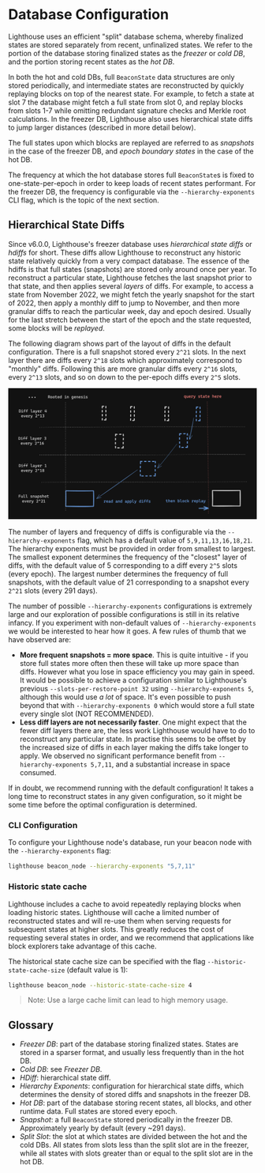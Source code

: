 # Database Configuration

Lighthouse uses an efficient "split" database schema, whereby finalized states are stored separately
from recent, unfinalized states. We refer to the portion of the database storing finalized states as
the _freezer_ or _cold DB_, and the portion storing recent states as the _hot DB_.

In both the hot and cold DBs, full `BeaconState` data structures are only stored periodically, and
intermediate states are reconstructed by quickly replaying blocks on top of the nearest state. For
example, to fetch a state at slot 7 the database might fetch a full state from slot 0, and replay
blocks from slots 1-7 while omitting redundant signature checks and Merkle root calculations. In
the freezer DB, Lighthouse also uses hierarchical state diffs to jump larger distances (described in
more detail below).

The full states upon which blocks are replayed are referred to as _snapshots_ in the case of the
freezer DB, and _epoch boundary states_ in the case of the hot DB.

The frequency at which the hot database stores full `BeaconState`s is fixed to one-state-per-epoch
in order to keep loads of recent states performant. For the freezer DB, the frequency is
configurable via the `--hierarchy-exponents` CLI flag, which is the topic of the next section.

## Hierarchical State Diffs

Since v6.0.0, Lighthouse's freezer database uses _hierarchical state diffs_ or _hdiffs_ for short.
These diffs allow Lighthouse to reconstruct any historic state relatively quickly from a very
compact database. The essence of the hdiffs is that full states (snapshots) are stored only around
once per year. To reconstruct a particular state, Lighthouse fetches the last snapshot prior to that
state, and then applies several _layers_ of diffs. For example, to access a state from November
2022, we might fetch the yearly snapshot for the start of 2022, then apply a monthly diff to jump to
November, and then more granular diffs to reach the particular week, day and epoch desired.
Usually for the last stretch between the start of the epoch and the state requested, some blocks
will be _replayed_.

The following diagram shows part of the layout of diffs in the default configuration. There is a
full snapshot stored every `2^21` slots. In the next layer there are diffs every `2^18` slots which
approximately correspond to "monthly" diffs. Following this are more granular diffs every `2^16`
slots, every `2^13` slots, and so on down to the per-epoch diffs every `2^5` slots.

![Tree diagram displaying hierarchical state diffs](./imgs/db-freezer-layout.png)

The number of layers and frequency of diffs is configurable via the `--hierarchy-exponents` flag,
which has a default value of `5,9,11,13,16,18,21`. The hierarchy exponents must be provided in order
from smallest to largest. The smallest exponent determines the frequency of the "closest" layer
of diffs, with the default value of 5 corresponding to a diff every `2^5` slots (every epoch).
The largest number determines the frequency of full snapshots, with the default value of 21
corresponding to a snapshot every `2^21` slots (every 291 days).

The number of possible `--hierarchy-exponents` configurations is extremely large and our exploration
of possible configurations is still in its relative infancy. If you experiment with non-default
values of `--hierarchy-exponents` we would be interested to hear how it goes. A few rules of thumb
that we have observed are:

- **More frequent snapshots = more space**. This is quite intuitive - if you store full states more
  often then these will take up more space than diffs. However what you lose in space efficiency you
  may gain in speed. It would be possible to achieve a configuration similar to Lighthouse's
  previous `--slots-per-restore-point 32` using `--hierarchy-exponents 5`, although this would use
  _a lot_ of space. It's even possible to push beyond that with `--hierarchy-exponents 0` which
  would store a full state every single slot (NOT RECOMMENDED).
- **Less diff layers are not necessarily faster**. One might expect that the fewer diff layers there
  are, the less work Lighthouse would have to do to reconstruct any particular state. In practise
  this seems to be offset by the increased size of diffs in each layer making the diffs take longer
  to apply. We observed no significant performance benefit from `--hierarchy-exponents 5,7,11`, and
  a substantial increase in space consumed.

If in doubt, we recommend running with the default configuration! It takes a long time to
reconstruct states in any given configuration, so it might be some time before the optimal
configuration is determined.

### CLI Configuration

To configure your Lighthouse node's database, run your beacon node with the `--hierarchy-exponents` flag:

```bash
lighthouse beacon_node --hierarchy-exponents "5,7,11"
```

### Historic state cache

Lighthouse includes a cache to avoid repeatedly replaying blocks when loading historic states. Lighthouse will cache a limited number of reconstructed states and will re-use them when serving requests for subsequent states at higher slots. This greatly reduces the cost of requesting several states in order, and we recommend that applications like block explorers take advantage of this cache.

The historical state cache size can be specified with the flag `--historic-state-cache-size` (default value is 1):

```bash
lighthouse beacon_node --historic-state-cache-size 4
```

> Note: Use a large cache limit can lead to high memory usage.

## Glossary

- _Freezer DB_: part of the database storing finalized states. States are stored in a sparser
  format, and usually less frequently than in the hot DB.
- _Cold DB_: see _Freezer DB_.
- _HDiff_: hierarchical state diff.
- _Hierarchy Exponents_: configuration for hierarchical state diffs, which determines the density
  of stored diffs and snapshots in the freezer DB.
- _Hot DB_: part of the database storing recent states, all blocks, and other runtime data. Full
  states are stored every epoch.
- _Snapshot_: a full `BeaconState` stored periodically in the freezer DB. Approximately yearly by
  default (every ~291 days).
- _Split Slot_: the slot at which states are divided between the hot and the cold DBs. All states
  from slots less than the split slot are in the freezer, while all states with slots greater than
  or equal to the split slot are in the hot DB.
